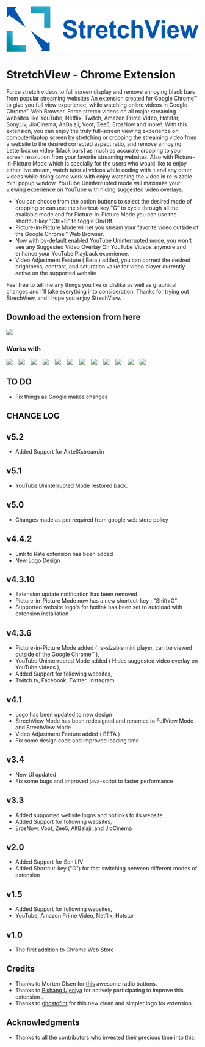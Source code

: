 <p align="center"><img src="images/horizontal.png" alt="StretchView" height="120px"></p>

# StretchView - Chrome Extension

Force stretch videos to full screen display and remove annoying black bars from popular streaming websites
An extension created for Google Chrome™ to give you full view experience, while watching online videos in Google Chrome™ Web Browser.
Force stretch videos on all major streaming websites like YouTube, Netflix, Twitch, Amazon Prime Video, Hotstar, SonyLiv, JioCinema, AltBalaji, Voot, Zee5, ErosNow and more!. 
With this extension, you can enjoy the truly full-screen viewing experience on computer/laptop screen by stretching or cropping the streaming video from a website to the desired corrected aspect ratio, and remove annoying Letterbox on video [black bars] as much as accurate cropping to your screen resolution from your favorite streaming websites. Also with Picture-in-Picture Mode which is specially for the users who would like to enjoy either live stream, watch tutorial videos while coding with it and any other videos while doing some work with enjoy watching the video in re-sizable mini popup window. YouTube Uninterrupted mode will maximize your viewing experience on YouTube with hiding suggested video overlays.

* You can choose from the option buttons to select the desired mode of cropping or can use the shortcut-key "G" to cycle through all the available mode and for Picture-in-Picture Mode you can use the shortcut-key "Ctrl+B" to toggle On/Off. 
* Picture-in-Picture Mode will let you stream your favorite video outside of the Google Chrome™ Web Browser.
* Now with by-default enabled YouTube Uninterrupted mode, you won't see any Suggested Video Overlay On YouTube Videos anymore and enhance your YouTube Playback experience.
* Video Adjustment Feature ( Beta ) added, you can correct the desired brightness, contrast, and saturation value for video player currently active on the supported website

Feel free to tell me any things you like or dislike as well as graphical changes and I'll take everything into consideration. Thanks for trying out StrechView, and I hope you enjoy StrechView.

## Download the extension from here 

[<img src="https://developer.chrome.com/webstore/images/ChromeWebStore_BadgeWBorder_v2_206x58.png">](https://chrome.google.com/webstore/detail/stretchview/ladceggegjmncgmjnnenegojgcinflci)

### Works with

<img src="https://images.justwatch.com/icon/52449861/s100/amazon-prime-video" height="50px">&nbsp;&nbsp;&nbsp;&nbsp;<img src="https://images.justwatch.com/icon/430997/s100/netflix" height="50px">&nbsp;&nbsp;&nbsp;&nbsp;<img src="https://images.justwatch.com/icon/59562423/s100/youtube" height="50px">&nbsp;&nbsp;&nbsp;&nbsp;<img src="https://images.justwatch.com/icon/85114140/s100/jio-cinema" height="50px">&nbsp;&nbsp;&nbsp;&nbsp;<img src="https://static.cloud.altbalaji.com/img/squarelogo.png" height="50px">&nbsp;&nbsp;&nbsp;&nbsp;<img src="https://images.justwatch.com/icon/4233120/s100/hotstar" height="50px">&nbsp;&nbsp;&nbsp;&nbsp;<img src="https://images.justwatch.com/icon/99832956/s100/sony-liv" height="50px">&nbsp;&nbsp;&nbsp;&nbsp;<img src="https://images.justwatch.com/icon/93795879/s100/zee5" height="50px">&nbsp;&nbsp;&nbsp;&nbsp;<img src="https://images.justwatch.com/icon/4233119/s100/voot" height="50px">&nbsp;&nbsp;&nbsp;&nbsp;<img src="https://images.justwatch.com/icon/82869265/s100/eros-now" height="50px">&nbsp;&nbsp;&nbsp;&nbsp;<img src="https://www.apkmirror.com/wp-content/uploads/2019/10/5da89d0807d41.png" height="50px">&nbsp;&nbsp;&nbsp;&nbsp;<img src="https://upload.wikimedia.org/wikipedia/commons/thumb/2/26/Twitch_logo.svg/120px-Twitch_logo.svg.png" height="50px">

## TO DO
- Fix things as Google makes changes

## CHANGE LOG


v5.2
--------------------
- Added Support for AirtelXstream.in

v5.1
--------------------
- YouTube Uninterrupted Mode restored back.

v5.0
--------------------
- Changes made as per required from google web store policy

v4.4.2
--------------------
- Link to Rate extension has been added
- New Logo Design

v4.3.10
--------------------
- Extension update notification has been removed
- Picture-in-Picture Mode now has a new shortcut-key : "Shift+G"
- Supported website logo's for hotlink has been set to autoload with extension installation

v4.3.6
--------------------
- Picture-in-Picture Mode added ( re-sizable mini player, can be viewed outside of the Google Chrome™ ),
- YouTube Uninterrupted Mode added ( Hides suggested video overlay on YouTube videos ),
- Added Support for following websites,
- Twitch.tv, Facebook, Twitter, Instagram

v4.1
--------------------
- Logo has been updated to new design
- StrechView Mode has been redesigned and renames to FullView Mode and StrechView Mode
- Video Adjustment Feature added ( BETA )
- Fix some design code and improved loading time

v3.4
--------------------
- New UI updated
- Fix some bugs and improved java-script to faster performance

v3.3
--------------------
- Added supported website logos and hotlinks to its website
- Added Support for following websites,
- ErosNow, Voot, Zee5, AltBalaji, and JioCinema  

v2.0
--------------------
- Added Support for SoniLIV
- Added Shortcut-key ("G") for fast switching between different modes of extension 

v1.5
--------------------
- Added Support for following websites,
- YouTube, Amazon Prime Video, Netflix, Hotstar  

v1.0
--------------------
- The first addition to Chrome Web Store


## Credits

* Thanks to Morten Olsen for [this](http://codepen.io/mortenolsendk/pen/QbvBYy) awesome radio buttons.
* Thanks to [Pishang Ujeniya](https://github.com/pishangujeniya) for actively participating to improve this extension .
* Thanks to [ghostofiht](https://github.com/ghostofiht) for this new clean and simpler logo for extension.

## Acknowledgments

* Thanks to all the contributors who invested their precious time into this.

